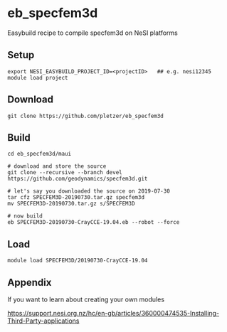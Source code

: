 # eb_specfem3d

Easybuild recipe to compile specfem3d on NeSI platforms

## Setup

```
export NESI_EASYBUILD_PROJECT_ID=<projectID>   ## e.g. nesi12345
module load project
```

## Download

```
git clone https://github.com/pletzer/eb_specfem3d
```

## Build

```
cd eb_specfem3d/maui

# download and store the source
git clone --recursive --branch devel https://github.com/geodynamics/specfem3d.git

# let's say you downloaded the source on 2019-07-30
tar cfz SPECFEM3D-20190730.tar.gz specfem3d
mv SPECFEM3D-20190730.tar.gz s/SPECFEM3D

# now build
eb SPECFEM3D-20190730-CrayCCE-19.04.eb --robot --force
```

## Load

```
module load SPECFEM3D/20190730-CrayCCE-19.04
```

## Appendix

If you want to learn about creating your own modules

https://support.nesi.org.nz/hc/en-gb/articles/360000474535-Installing-Third-Party-applications
